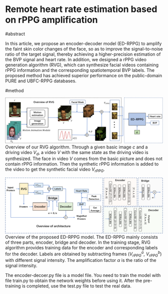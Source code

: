 # Remote heart rate estimation based on rPPG amplification

#abstract

In this article, we propose an encoder-decoder model (ED-RPPG) to amplify the faint skin color changes of the face, so as to improve the signal-to-noise ratio of the target signal, thereby achieving a higher-precision estimation of the BVP signal and heart rate. In addition, we designed a rPPG video generation algorithm (RVG), which can synthesize facial videos containing rPPG information and the corresponding spatiotemporal BVP labels. The proposed method has achieved superior performance on the public-domain PURE and UBFC-RPPG databases.

#method

![image](Fig3data_gen.png)
Overview of our RVG algorithm. Through a given basic image $c$ and a driving video $V_d$, a video $V$ with the same state as the driving video is synthesized. The face in video $V$ comes from the basic picture and does not contain rPPG information. Then the synthetic rPPG information is added to the video to get the synthetic facial video $V_{rPPG}$.

![image](Fig4encoder-decoder.png)
Overview of the proposed ED-RPPG model. The ED-RPPG mainly consists of three parts, encoder, bridge and decoder. In the training stage, RVG algorithm provides training data for the encoder and corresponding labels for the decoder. Labels are obtained by subtracting frames ($V_{rPPG}^a$, $V_{rPPG}^b$) with different signal intensity. The amplification factor $\alpha$ is the ratio of the signal intensity.

The encoder-decoer.py file is a model file. You need to train the model with file train.py to obtain the network weights before using it.
After the pre-training is completed, use the test.py file to test the real data.
